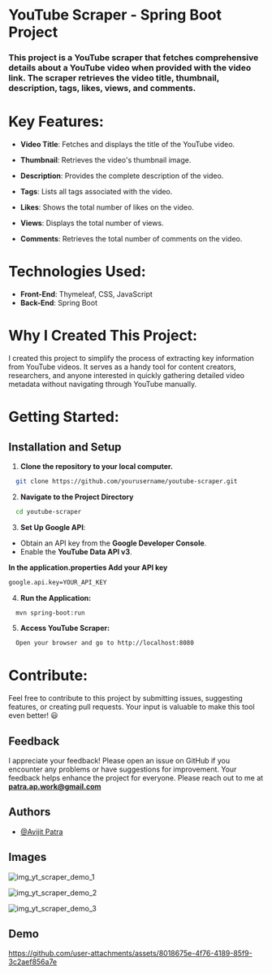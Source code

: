 
# YouTube Scraper - Spring Boot Project

### This project is a YouTube scraper that fetches comprehensive details about a YouTube video when provided with the video link. The scraper retrieves the video title, thumbnail, description, tags, likes, views, and comments.



# Key Features:

  + **Video Title**: Fetches and displays the title of the YouTube video.

+ **Thumbnail**: Retrieves the video's thumbnail image.
+ **Description**: Provides the complete description of the video.
+ **Tags**: Lists all tags associated with the video.
+ **Likes**: Shows the total number of likes on the video.
+ **Views**: Displays the total number of views.
+ **Comments**: Retrieves the total number of comments on the video.

# Technologies Used:
+ **Front-End**: Thymeleaf, CSS, JavaScript
+ **Back-End**: Spring Boot

# Why I Created This Project:
I created this project to simplify the process of extracting key information from YouTube videos. It serves as a handy tool for content creators, researchers, and anyone interested in quickly gathering detailed video metadata without navigating through YouTube manually.

# Getting Started:


## Installation and Setup

1. **Clone the repository to your local computer.**

```bash
  git clone https://github.com/yourusername/youtube-scraper.git

```

2. **Navigate to the Project Directory**

```bash
  cd youtube-scraper
```

3. **Set Up Google API**:
 + Obtain an API key from the **Google Developer Console**.
 + Enable the **YouTube Data API v3**.

 **In the application.properties Add your API key**
```bash
google.api.key=YOUR_API_KEY
```

4. **Run the Application:**

```bash
  mvn spring-boot:run

```

5. **Access YouTube Scraper:**

```bash
  Open your browser and go to http://localhost:8080
```

# Contribute:
Feel free to contribute to this project by submitting issues, suggesting features, or creating pull requests. Your input is valuable to make this tool even better! 😃

## Feedback
I appreciate your feedback! Please open an issue on GitHub if you encounter any problems or have suggestions for improvement. Your feedback helps enhance the project for everyone.
Please reach out to me at **patra.ap.work@gmail.com**

## Authors

- [@Avijit Patra](https://github.com/avijit18)


## Images

![img_yt_scraper_demo_1](https://github.com/user-attachments/assets/8b327174-65f4-4752-854b-d9f019db13de)

![img_yt_scraper_demo_2](https://github.com/user-attachments/assets/24eb19a2-27f7-4e6e-92dd-10570994ea8a)

![img_yt_scraper_demo_3](https://github.com/user-attachments/assets/22c98239-09a3-4895-8a92-a392172fa8b1)


## Demo

https://github.com/user-attachments/assets/8018675e-4f76-4189-85f9-3c2aef856a7e






